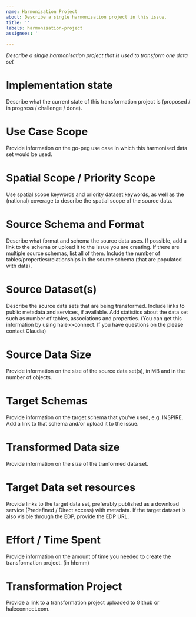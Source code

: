 ```yaml
---
name: Harmonisation Project
about: Describe a single harmonisation project in this issue.
title: ''
labels: harmonisation-project
assignees: ''

---
```


*Describe a single harmonisation project that is used to transform one data set*

# Implementation state

Describe what the current state of this transformation project is (proposed / in progress / challenge / done).

# Use Case Scope

Provide information on the go-peg use case in which this harmonised data set would be used.

# Spatial Scope / Priority Scope

Use spatial scope keywords and priority dataset keywords, as well as the (national) coverage to describe the spatial scope of the source data.

# Source Schema and Format

Describe what format and schema the source data uses. If possible, add a link to the schema or upload it to the issue you are creating. If there are multiple source schemas, list all of them. Include the number of tables/properties/relationships in the source schema (that are populated with data).

# Source Dataset(s)

Describe the source data sets that are being transformed. Include links to public metadata and services, if available.
Add statistics about the data set such as number of tables, associations and properties. (You can get this information by using hale>>connect. If you have questions on the please contact Claudia)

# Source Data Size

Provide information on the size of the source data set(s), in MB and in the number of objects.

# Target Schemas

Provide information on the target schema that you've used, e.g. INSPIRE. Add a link to that schema and/or upload it to the issue.

# Transformed Data size

Provide information on the size of the tranformed data set.

# Target Data set resources

Provide links to the target data set, preferably published as a download service (Predefined / Direct access) with metadata. If the target dataset is also visible through the EDP, provide the EDP URL.

# Effort / Time Spent

Provide information on the amount of time you needed to create the transformation project. (in hh:mm)

# Transformation Project

Provide a link to a transformation project uploaded to Github or haleconnect.com.
